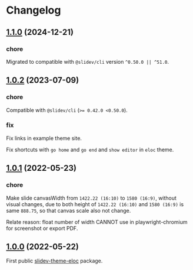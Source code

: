 # Changelog

## [1.1.0](https://github.com/zthxxx/slides/compare/slidev-theme-eloc@1.0.2...slidev-theme-eloc@1.1.0) (2024-12-21)

### chore

Migrated to compatible with `@slidev/cli` version `^0.50.0 || ^51.0`.


## [1.0.2](https://github.com/zthxxx/slides/compare/slidev-theme-eloc@1.0.1...slidev-theme-eloc@1.0.2) (2023-07-09)

### chore

Compatible with `@slidev/cli` (`>= 0.42.0 <0.50.0`).

### fix

Fix links in example theme site.

Fix shortcuts with `go home` and `go end` and `show editor` in `eloc` theme.


## [1.0.1](https://github.com/zthxxx/slides/compare/slidev-theme-eloc@1.0.0...slidev-theme-eloc@1.0.1) (2022-05-23)

### chore

Make slide canvasWidth from `1422.22 (16:10)` to `1580 (16:9)`, without visual changes,
due to both height of `1422.22 (16:10)` and `1580 (16:9)` is same `888.75`, so that canvas scale also not change.

Relate reason: float number of width CANNOT use in playwright-chromium for screenshot or export PDF.

## [1.0.0](https://github.com/zthxxx/slides/tree/slidev-theme-eloc@1.0.0/packages/slidev-theme-eloc) (2022-05-22)

First public [slidev-theme-eloc](https://www.npmjs.com/package/slidev-theme-eloc) package.
